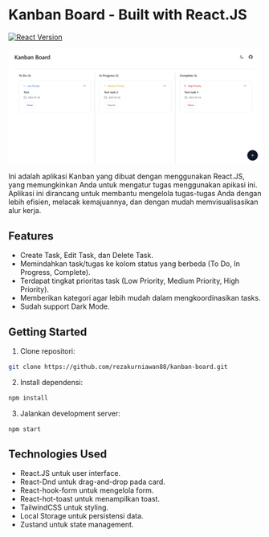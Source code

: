 # Kanban Board - Built with React.JS

[![React Version](https://img.shields.io/badge/React-18.2.0-blue.svg)](https://reactjs.org/)

![Demo Kanban Board](/public/preview/kanban-board-preview.png)

Ini adalah aplikasi Kanban yang dibuat dengan menggunakan React.JS, yang memungkinkan Anda untuk mengatur tugas menggunakan apikasi ini. Aplikasi ini dirancang untuk membantu mengelola tugas-tugas Anda dengan lebih efisien, melacak kemajuannya, dan dengan mudah memvisualisasikan alur kerja.

## Features

- Create Task, Edit Task, dan Delete Task.
- Memindahkan task/tugas ke kolom status yang berbeda (To Do, In Progress, Complete).
- Terdapat tingkat prioritas task (Low Priority, Medium Priority, High Priority).
- Memberikan kategori agar lebih mudah dalam mengkoordinasikan tasks.
- Sudah support Dark Mode.

## Getting Started

1. Clone repositori: 
```bash
git clone https://github.com/rezakurniawan88/kanban-board.git
```
2. Install dependensi: 
```bash
npm install
```
3. Jalankan development server: 
```bash
npm start
```

## Technologies Used

- React.JS untuk user interface.
- React-Dnd untuk drag-and-drop pada card.
- React-hook-form untuk mengelola form.
- React-hot-toast untuk menampilkan toast.
- TailwindCSS untuk styling.
- Local Storage untuk persistensi data.
- Zustand untuk state management.
